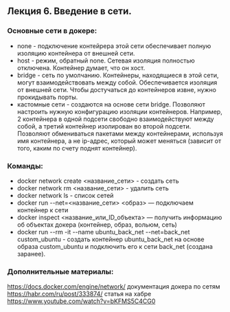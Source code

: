 ## Лекция 6. Введение в сети.
  ### Основные сети в докере:
  - none - подключение контейрера этой сети обеспечивает полную изоляцию контейнера от внешней сети.
  - host - режим, обратный none. Сетевая изоляция полностью отключена. Контейнер думает, что он хост.
  - bridge - сеть по умолчанию. Контейнеры, находящиеся в этой сети, могут взаимодействовать между собой. Обеспечивается изоляция от внешней сети. Чтобы достучаться до контейнеров извне, нужно прокидывать порты.
  - кастомные сети - создаются на основе сети bridge. Позволяют настроить нужную конфигурацию изоляции контейнеров. Например, 2 контейнера в одной подсети свободно взаимодействуют между собой, а третий контейнер изолирован во второй подсети. Позволяют обмениваться пакетами между контейнерами, используя имя контейнера, а не ip-адрес, который может меняться (зависит от того, каким по счету поднят контейнер).

  ### Команды:
  * docker network create <название_сети> - создать сеть  
  * docker network rm <название_сети> - удалить сеть  
  * docker network ls - список сетей  
  * docker run --net=<название_сети> <образ> — подключаем контейнер к сети  
  * docker inspect <название_или_ID_объекта> — получить информацию об объектах докера (контейнер, образ, вольюм, сеть)  
  * docker run --rm -it --name ubuntu_back_net --net=back_net custom_ubuntu - создать контейнер      ubuntu_back_net на основе образа custom_ubuntu и подключить его к сети back_net (создана заранее).  

  ### Дополнительные материалы:
  https://docs.docker.com/engine/network/ документация докера по сетям  
  https://habr.com/ru/post/333874/ статья на хабре  
  https://www.youtube.com/watch?v=bKFMS5C4CG0  
 
